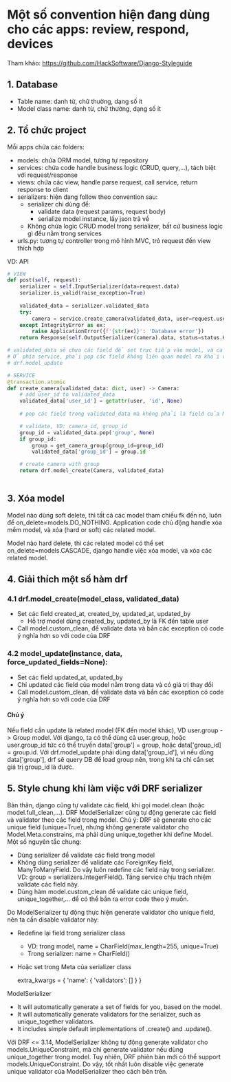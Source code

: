 # Một số convention hiện đang dùng cho các apps: review, respond, devices
Tham khảo: https://github.com/HackSoftware/Django-Styleguide
## 1. Database
+ Table name: danh từ, chữ thường, dạng số ít
+ Model class name: danh từ, chữ thường, dạng số ít

## 2. Tổ chức project
Mỗi apps chứa các folders:
+ models: chứa ORM model, tương tự repository
+ services: chứa code handle business logic (CRUD, query,...), tách biệt với request/response
+ views: chứa các view, handle parse request, call service, return response to client
+ serializers: hiện đang follow theo convention sau:
  + serializer chỉ dùng để:
    + validate data (request params, request body)
    + serialize model instance, lấy json trả về 
  + Không chứa logic CRUD model trong serializer, bất cứ business logic gì đều nằm trong services
+ urls.py: tương tự controller trong mô hình MVC, trỏ request đến view thích hợp

VD: API
```python
# VIEW
def post(self, request):
    serializer = self.InputSerializer(data=request.data)
    serializer.is_valid(raise_exception=True)
    
    validated_data = serializer.validated_data
    try:
        camera = service.create_camera(validated_data, user=request.user)
    except IntegrityError as ex:
        raise ApplicationError({f'{str(ex)}': 'Database error'})
    return Response(self.OutputSerializer(camera).data, status=status.HTTP_201_CREATED)

# validated_data sẽ chưa các field để set trực tiếp vào model, và cả các fields KHÔNG dùng để set vào model (dùng cho nghiệp vụ khác).
# Ở phía service, phải pop các field không liên quan model ra khỏi validated_data, trước khi gọi đến drf.model_create,
# drf.model_update

# SERVICE
@transaction.atomic
def create_camera(validated_data: dict, user) -> Camera:
    # add user_id to validated_data
    validated_data['user_id'] = getattr(user, 'id', None)
    
    # pop các field trong validated_data mà không phải là field của Model

    # validate, VD: camera_id, group_id
    group_id = validated_data.pop('group', None)
    if group_id:
        group = get_camera_group(group_id=group_id)
        validated_data['group_id'] = group.id

    # create camera with group
    return drf.model_create(Camera, validated_data)
    
```




## 3. Xóa model
Model nào dùng soft delete, thì tất cả các model tham chiếu fk đến nó, luôn để on_delete=models.DO_NOTHING. 
Application code chủ động handle xóa mểm model, và xóa (hard or soft) các related model.

Model nào hard delete, thì các related model có thể set on_delete=models.CASCADE, django handle việc xóa model, và xóa 
các related model.

## 4. Giải thích một số hàm drf
### 4.1 drf.model_create(model_class, validated_data)
+ Set các field created_at, created_by, updated_at, updated_by
  + Hỗ trợ model dùng created_by, updated_by là FK đến table user
+ Call model.custom_clean, để validate data và bắn các exception có code ý nghĩa hơn so với code của DRF

### 4.2 model_update(instance, data, force_updated_fields=None):
+ Set các field updated_at, updated_by
+ Chỉ updated các field của model nằm trong data và có giá trị thay đổi
+ Call model.custom_clean, để validate data và bắn các exception có code ý nghĩa hơn so với code của DRF

#### Chú ý
Nếu field cần update là related model (FK đến model khác), VD user.group -> Group model. Với django, ta có thể dùng cả 
user.group, hoặc user.group_id tức có thể truyền data['group'] = group, hoặc data['group_id] = group.id.
Với drf.model_update phải dùng data['group_id'], vì nếu dùng data['group'], drf sẽ query DB để load group nên, trong khi
ta chỉ cần set giá trị group_id là được.


## 5. Style chung khi làm việc với DRF serializer
Bản thân, django cũng tự validate các field, khi gọi model.clean (hoặc model.full_clean,...). DRF ModelSerializer cũng
tự động generate các field và validator theo các field trong model. Chú ý: DRF sẽ generate cho các unique field (unique=True),
nhưng không generate validator cho Model.Meta.constrains, mà phải dùng unique_together khi define Model.
Một số nguyên tắc chung:
- Dùng serializer để validate các field trong model
- Không dùng serializer để validate các ForeignKey field, ManyToManyField. Do vậy luôn redefine các field này trong serializer.
VD: group = serializers.IntegerField(). Tầng service chịu trách nhiệm validate các field này.
- Dùng hàm model.custom_clean để validate các unique field, unique_together,... để có thể bắn ra error code theo ý muốn.

Do ModelSerializer tự động thực hiện generate validator cho unique field, nên ta cần disable validator này:
- Redefine lại field trong serializer class
  + VD: trong model, name = CharField(max_length=255, unique=True)
  + Trong serializer: name = CharField()
- Hoặc set trong Meta của serializer class

    extra_kwargs = {
        'name': {
            'validators': []
        }
    }

ModelSerializer
- It will automatically generate a set of fields for you, based on the model.
- It will automatically generate validators for the serializer, such as unique_together validators.
- It includes simple default implementations of .create() and .update().

Với DRF <= 3.14, ModelSerializer không tự động generate validator cho models.UniqueConstraint, mà chỉ generate validator 
nếu dùng unique_together trong model. Tuy nhiên, DRF phiên bản mới có thể support models.UniqueConstraint. Do vậy,
tốt nhất luôn disable việc generate unique validator của ModelSerializer theo cách bên trên.
